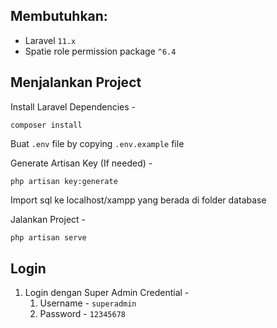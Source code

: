 ## Membutuhkan:
- Laravel `11.x`
- Spatie role permission package  `^6.4`


## Menjalankan Project
Install Laravel Dependencies -
```console
composer install
```
Buat `.env` file by copying `.env.example` file

Generate Artisan Key (If needed) -
```console
php artisan key:generate
```
Import sql ke localhost/xampp yang berada di folder database 

Jalankan Project -
```php
php artisan serve
```

## Login
1. Login dengan Super Admin Credential -
    1. Username - `superadmin`
    1. Password - `12345678`

